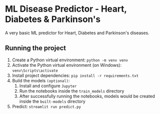 # ML Disease Predictor - Heart, Diabetes & Parkinson's

A very basic ML predictor for Heart, Diabetes and Parkinson's diseases.

## Running the project

1. Create a Python virtual environment: `python -m venv venv`
2. Activate the Python virtual environment (on Windows): `venv\Scripts\activate` 
3. Install project dependencies: `pip install -r requirements.txt`
4. Build the models `(optional)`:
    1. Install and configure `Jupyter`
    2. Run the notebooks inside the `train_models` directory
    3. After successfully running the notebooks, models would be created inside the `built-models` directory
4. Predict: `streamlit run predict.py`